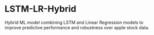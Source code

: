# LSTM-LR-Hybrid  

Hybrid ML model combining LSTM and Linear Regression models to improve predictive performance and robustness over apple stock data.
